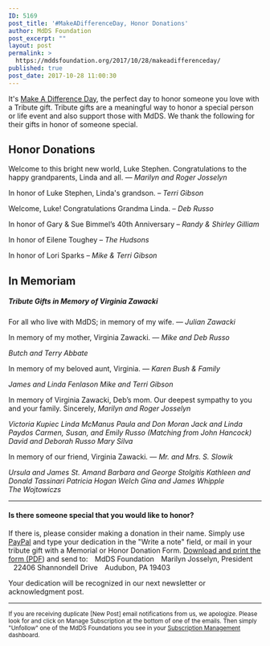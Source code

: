 ```yaml
---
ID: 5169
post_title: '#MakeADifferenceDay, Honor Donations'
author: MdDS Foundation
post_excerpt: ""
layout: post
permalink: >
  https://mddsfoundation.org/2017/10/28/makeadifferenceday/
published: true
post_date: 2017-10-28 11:00:30
---
```

It's <a href="http://www.makeadifferenceday.com/">Make A Difference Day</a>, the perfect day to honor someone you love with a Tribute gift. Tribute gifts are a meaningful way to honor a special person or life event and also support those with <span class="_5afx"><span class="_58cm">MdDS</span></span>. We thank the following for their gifts in honor of someone special.
<h2>Honor Donations</h2>
<span id="yui_3_16_0_ym19_1_1504807146965_9513">Welcome to this bright new world, Luke Stephen. Congratulations to the happy grandparents, Linda and all.</span><em><span id="yui_3_16_0_ym19_1_1504807146965_9513"> — Marilyn and Roger Josselyn
</span></em>

In honor of Luke Stephen, Linda's grandson. – <em>Terri Gibson
</em>

Welcome, Luke! Congratulations Grandma Linda. – <em>Deb Russo
</em>

In honor of Gary &amp; Sue Bimmel’s 40th Anniversary –<em> Randy &amp; Shirley Gilliam</em>

In honor of Eilene Toughey – <em>The Hudsons</em>

In honor of Lori Sparks – <em>Mike &amp; Terri Gibson</em>
<h2>In Memoriam</h2>
<h5>Tribute Gifts in Memory of Virginia Zawacki</h5>
For all who live with MdDS; in memory of my wife. — <em>Julian Zawacki</em>

In memory of my mother, Virginia Zawacki. — <em>Mike and Deb Russo</em>

<em>Butch and Terry Abbate</em>

In memory of my beloved aunt, Virginia. — <em>Karen Bush &amp; Family</em>

<em>James and Linda Fenlason</em>
<em>Mike and Terri Gibson</em>

In memory of Virginia Zawacki, Deb’s mom. Our deepest sympathy to you and your family.
Sincerely,
<em>Marilyn and Roger Josselyn</em>

<em>Victoria Kupiec</em>
<em>Linda McManus</em>
<em>Paula and Don Moran</em>
<em>Jack and Linda Paydos</em>
<em>Carmen, Susan, and Emily Russo (Matching from John Hancock)</em>
<em>David and Deborah Russo</em>
<em>Mary Silva</em>

In memory of our friend, Virginia Zawacki. — <em>Mr. and Mrs. S. Slowik</em>

<em>Ursula and James St. Amand</em>
<em>Barbara and George Stolgitis</em>
<em>Kathleen and Donald Tassinari</em>
<em>Patricia Hogan Welch</em>
<em>Gina and James Whipple</em>
<em>The Wojtowiczs</em>

<hr />

<h4>Is there someone special that you would like to honor?</h4>
If there is, please consider making a donation in their name. Simply use <a title="Dedicate Your Donation via PayPal" href="https://mddsfoundation.org/projects/stuart-sinoff/" target="_blank" rel="noopener">PayPal</a> and type your dedication in the "Write a note" field, or mail in your tribute gift with a Memorial or Honor Donation Form. <a href="https://mddsfoundation.org/wp-content/uploads/2017/10/Tribute-Form.pdf">Download and print the form (PDF</a>) and send to:
<span style="padding-left: 10px;">MdDS Foundation
<span style="padding-left: 10px;">Marilyn Josselyn, President
<span style="padding-left: 10px;">22406 Shannondell Drive
<span style="padding-left: 10px;">Audubon, PA 19403</span></span></span></span>

Your dedication will be recognized in our next newsletter or acknowledgment post.

<hr />

<small>If you are receiving duplicate [New Post] email notifications from us, we apologize. Please look for and click on Manage Subscription at the bottom of one of the emails. Then simply "Unfollow" one of the MdDS Foundations you see in your <a href="https://subscribe.wordpress.com/">Subscription Management</a> dashboard.</small>